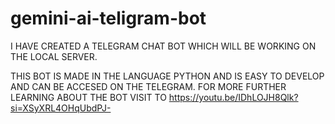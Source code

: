 # gemini-ai-teligram-bot

I HAVE CREATED A TELEGRAM CHAT BOT WHICH WILL BE WORKING ON THE LOCAL SERVER.

THIS BOT IS MADE IN THE LANGUAGE PYTHON AND IS EASY TO DEVELOP AND CAN BE ACCESED ON THE TELEGRAM.
FOR MORE FURTHER LEARNING  ABOUT THE BOT VISIT TO 
https://youtu.be/IDhLOJH8Qlk?si=XSyXRL4OHqUbdPJ-

